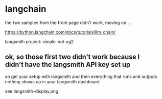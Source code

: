 # langchain

the two samples from the front page didn't work, moving on...

https://python.langchain.com/docs/tutorials/llm_chain/

langsmith project: simple-not-ag2

## ok, so those first two didn't work because I didn't have the langsmith API key set up

so get your setup with langsmith and then everything that runs and outputs nothing shows up in your langsmith dashboard

see langsmith-display.png

